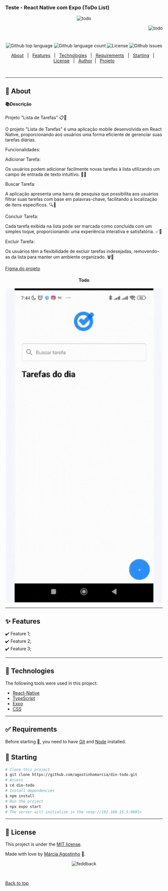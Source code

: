 ### Teste - React Native com Expo (ToDo List)

<p align="center">
   <img src="https://media.giphy.com/media/Cfh2NNotXjFxQpFBIX/giphy.gif" alt="todo" width="280"/>
</p>

<p align="right">
   <img src="https://media.giphy.com/media/SxFXYgj3u4dXrqOsWv/giphy.gif" alt="todo" width="180"/>
</p>

<h1 align="center"></h1>

<p align="center">
  <img alt="Github top language" src="https://img.shields.io/github/languages/top/agostinhomarcia/din-todo?color=2684FC">

  <img alt="Github language count" src="https://img.shields.io/github/languages/count/agostinhomarcia/din-todo?color=2684FC">

  <img alt="License" src="https://img.shields.io/github/license/agostinhomarcia/din-todo?color=2684FC">

  <img alt="Github issues" src="https://img.shields.io/github/issues/agostinhomarcia/todo-app?color=2684FC" />

</p>

<p align="center">
  <a href="#dart-about">About</a> &#xa0; | &#xa0; 
  <a href="#sparkles-features">Features</a> &#xa0; | &#xa0;
  <a href="#rocket-technologies">Technologies</a> &#xa0; | &#xa0;
  <a href="#white_check_mark-requirements">Requirements</a> &#xa0; | &#xa0;
  <a href="#checkered_flag-starting">Starting</a> &#xa0; | &#xa0;
  <a href="#memo-license">License</a> &#xa0; | &#xa0;
  <a href="https://github.com/agostinhomarcia" target="_blank">Author</a>&#xa0; | &#xa0
  <a href="#" target="_blank" rel="noopener noreferrer">Projeto</a>
</p>

<br>

<hr>

## :dart: About

#### 📚Descrição

<p align="left">

Projeto "Lista de Tarefas" 📋📱

O projeto "Lista de Tarefas" é uma aplicação mobile desenvolvida em React Native, proporcionando aos usuários uma forma eficiente de gerenciar suas tarefas diárias.

Funcionalidades:

Adicionar Tarefa:

Os usuários podem adicionar facilmente novas tarefas à lista utilizando um campo de entrada de texto intuitivo. 📝✨

Buscar Tarefa:

A aplicação apresenta uma barra de pesquisa que possibilita aos usuários filtrar suas tarefas com base em palavras-chave, facilitando a localização de itens específicos. 🔍🚀

Concluir Tarefa:

Cada tarefa exibida na lista pode ser marcada como concluída com um simples toque, proporcionando uma experiência interativa e satisfatória. ✅👏

Excluir Tarefa:

Os usuários têm a flexibilidade de excluir tarefas indesejadas, removendo-as da lista para manter um ambiente organizado. 🗑️🧹

</p>

[Figma do projeto](<https://www.figma.com/file/Sk9LpMq9uTQiUqEaGi16OJ/Clube-todo-(Community)?type=design&node-id=0-1&mode=design&t=gzslxz8n4jIrA5CF-0>)

<h4 align="center"> Todo </h4>

<p align="center">
   <img src="./assets/todo.gif" alt="todo" width="500"/>
</p>
<hr>

## :sparkles: Features

:heavy_check_mark: Feature 1;\
:heavy_check_mark: Feature 2;\
:heavy_check_mark: Feature 3;

<hr>

## :rocket: Technologies

The following tools were used in this project:

- [React-Native](https://reactnative.dev/docs/getting-started)
- [TypeScript](https://www.w3schools.com/typescript/)
- [Expo](https://docs.expo.dev/)
- [CSS](https://developer.mozilla.org/en-US/docs/Web/CSS)

<hr>

## :white_check_mark: Requirements

Before starting :checkered_flag:, you need to have [Git](https://git-scm.com) and [Node](https://nodejs.org/en/) installed.

## :checkered_flag: Starting

```bash
# Clone this project
$ git clone https://github.com/agostinhomarcia/din-todo.git
# Access
$ cd din-todo
# Install dependencies
$ npm install
# Run the project
$ npx expo start
# The server will initialize in the <exp://192.168.15.5:8081>
```

<hr>

## :memo: License

This project is under the [MIT license](./License).

Made with love by [Márcia Agostinho](https://github.com/agostinhomarcia) 🚀.

<p align="center">
   <img src="https://media.giphy.com/media/1KAQNg2t3N15MRH1eE/giphy.gif" alt="feddback" width="350"/>
</p>

&#xa0;

<a href="#top">Back to top </a>
